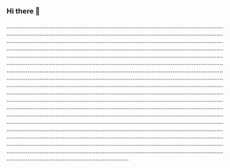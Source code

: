 ### Hi there 👋

..............................................................................................................................................................................................................................................................................................................................................................................................................................................................................................................................................................................................................................................................................................................................................................................................................................................................................................................................................................................................................................................................................................................................................................................................................................................................................................................................................................................................................................................................................................................................................................................................................................................................................................................................................................................................................................................................................................................................................................................................................................................................................................................................................................................................................................................................................................................................................................................................